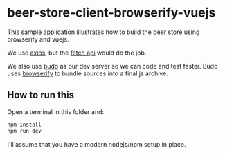 # beer-store-client-browserify-vuejs

This sample application illustrates how to build the beer store using 
browserify and vuejs.

We use [axios](https://github.com/axios/axios), but the 
[fetch api](https://developer.mozilla.org/pt-BR/docs/Web/API/Fetch_API/Using_Fetch) 
would do the job.

We also use [budo](https://github.com/mattdesl/budo) as our dev server so we 
can code and test faster. Budo uses [browserify](https://github.com/browserify/browserify) 
to bundle sources into a final js archive.

## How to run this

Open a terminal in this folder and:

```bash
npm install
npm run dev
```

I'll assume that you have a modern nodejs/npm setup in place.
